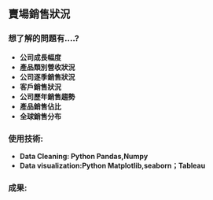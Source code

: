 ## 賣場銷售狀況
### 想了解的問題有....?
* **公司成長幅度**
* **產品類別營收狀況**
* **公司逐季銷售狀況**
* **客戶銷售狀況**
* **公司歷年銷售趨勢**
* **產品銷售佔比**
* **全球銷售分布**

### 使用技術:
* **Data Cleaning: Python Pandas,Numpy**
* **Data visualization:Python Matplotlib,seaborn；Tableau**

### 成果:
